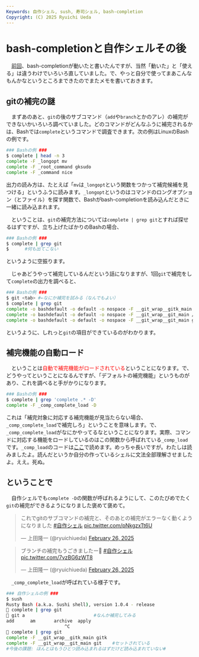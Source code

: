 ```yaml
---
Keywords: 自作シェル, sush, 寿司シェル, bash-completion
Copyright: (C) 2025 Ryuichi Ueda
---
```


# bash-completionと自作シェルその後

　[前回](/?post=20250217)、bash-completionが動いたと書いたんですが、当然「動いた」と「使える」は違うわけでいろいろ直していました。で、やっと自分で使ってまあこんなもんかなというところまできたのでまたメモを書いておきます。


## gitの補完の謎

　まずあのあと、`git`の後のサブコマンド（`add`や`branch`とかのアレ）の補完ができないかいろいろ調べていました。どのコマンドがどんなふうに補完されるかは、Bashでは`complete`というコマンドで調査できます。次の例はLinuxのBashの例です。

```bash
### Bashの例 ###
$ complete | head -n 3
complete -F _longopt mv
complete -F _root_command gksudo
complete -F _command nice
```

出力の読み方は、たとえば「`mv`は`_longopt`という関数をつかって補完候補を見つける」というふうに読みます。`_longopt`というのはコマンドのロングオプション（とファイル）を探す関数で、Bashがbash-completionを読み込んだときに一緒に読み込まれます。

　ということは、`git`の補完方法については`complete | grep git`とすれば探せるはずですが、立ち上げたばかりのBashの場合、

```bash
### Bashの例 ###
$ complete | grep git
$      #何も出てこない
```

というように空振ります。

　じゃあどうやって補完しているんだという話になりますが、1回`git`で補完をして`complete`の出力を調べると、

```bash
### Bashの例 ###
$ git <tab> #←なにか補完を試みる（なんでもよい）
$ complete | grep git
complete -o bashdefault -o default -o nospace -F __git_wrap__gitk_main gitk
complete -o bashdefault -o default -o nospace -F __git_wrap__git_main /usr/bin/git
complete -o bashdefault -o default -o nospace -F __git_wrap__git_main git
```

というように、しれっと`git`の項目ができているのがわかります。

## 補完機能の自動ロード

　ということは<span style="color:red">自動で補完機能がロードされている</span>ということになります。で、どうやってということになるんですが、「デフォルトの補完機能」というものがあり、これを調べると手がかりになります。

```bash
### Bashの例 ###
$ complete | grep 'complete .* -D'
complete -F _comp_complete_load -D
```

これは「補完対象に対応する補完機能が見当たらない場合、`_comp_complete_load`で補完しろ」ということを意味します。で、`_comp_complete_load`がなにかやってるなということになります。実際、コマンドに対応する機能をロードしているのはこの関数から呼ばれている`_comp_load`です。`_comp_load`のコードは[ここ](https://github.com/scop/bash-completion/blob/2f87ac492c375fd2a3a76a087fcaf92e363f911a/bash_completion#L3238)で読めます。めっちゃ長いですが。わたしは読みましたよ。読んだというか自分の作っているシェルに文法全部理解させましたよ。ええ。死ぬ。


## ということで

　自作シェルでも`complete -D`の関数が呼ばれるようにして、このたびめでたく`git`の補完ができるようになりました褒めて褒めて。

<blockquote class="twitter-tweet"><p lang="ja" dir="ltr">これでgitのサブコマンドの補完と、そのあとの補完がエラーなく動くようになりました <a href="https://twitter.com/hashtag/%E8%87%AA%E4%BD%9C%E3%82%B7%E3%82%A7%E3%83%AB?src=hash&amp;ref_src=twsrc%5Etfw">#自作シェル</a> <a href="https://t.co/pNkgzxTt6U">pic.twitter.com/pNkgzxTt6U</a></p>&mdash; 上田隆一 (@ryuichiueda) <a href="https://twitter.com/ryuichiueda/status/1894594926652125561?ref_src=twsrc%5Etfw">February 26, 2025</a></blockquote> <script async src="https://platform.twitter.com/widgets.js" charset="utf-8"></script>

<blockquote class="twitter-tweet"><p lang="ja" dir="ltr">ブランチの補完もうごきましたー🎉 <a href="https://twitter.com/hashtag/%E8%87%AA%E4%BD%9C%E3%82%B7%E3%82%A7%E3%83%AB?src=hash&amp;ref_src=twsrc%5Etfw">#自作シェル</a> <a href="https://t.co/7vzBG6zWT8">pic.twitter.com/7vzBG6zWT8</a></p>&mdash; 上田隆一 (@ryuichiueda) <a href="https://twitter.com/ryuichiueda/status/1894595123935416708?ref_src=twsrc%5Etfw">February 26, 2025</a></blockquote> <script async src="https://platform.twitter.com/widgets.js" charset="utf-8"></script>

　`_comp_complete_load`が呼ばれている様子です。

```bash
### 自作シェルの例 ###
$ sush
Rusty Bash (a.k.a. Sushi shell), version 1.0.4 - release
🍣 complete | grep git
🍣 git a                          #なんか補完してみる
add      am       archive  apply
                      ^C
🍣 complete | grep git
complete -F __git_wrap__gitk_main gitk
complete -F __git_wrap__git_main git    #セットされている
#今後の課題: ほんとはもうひとつ読み込まれるはずだけど読み込まれていない#
```

